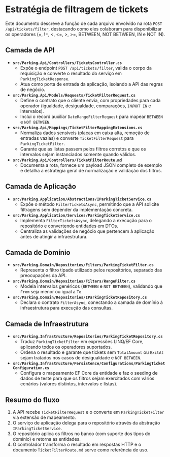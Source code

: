 # Estratégia de filtragem de tickets

Este documento descreve a função de cada arquivo envolvido na rota `POST /api/tickets/filter`, destacando como eles colaboram para disponibilizar os operadores (=, !=, <, <=, >, >=, BETWEEN, NOT BETWEEN, IN e NOT IN).

## Camada de API

- **`src/Parking.Api/Controllers/TicketsController.cs`**
  - Expõe o endpoint `POST /api/tickets/filter`, valida o corpo da requisição e converte o resultado do serviço em `ParkingTicketResponse`.
  - Atua como porta de entrada da aplicação, isolando a API das regras de negócio.
- **`src/Parking.Api/Models/Requests/TicketFilterRequest.cs`**
  - Define o contrato que o cliente envia, com propriedades para cada operador (igualdade, desigualdade, comparações, `IN`/`NOT IN` e intervalos).
  - Inclui o record auxiliar `DateRangeFilterRequest` para mapear `BETWEEN` e `NOT BETWEEN`.
- **`src/Parking.Api/Mappings/TicketFilterMappingExtensions.cs`**
  - Normaliza dados sensíveis (placas em caixa alta, remoção de entradas vazias) e converte `TicketFilterRequest` para `ParkingTicketFilter`.
  - Garante que as listas passem pelos filtros corretos e que os intervalos sejam instanciados somente quando válidos.
- **`src/Parking.Api/Controllers/TicketFilterRoute.md`**
  - Documenta a rota, fornece um payload JSON completo de exemplo e detalha a estratégia geral de normalização e validação dos filtros.

## Camada de Aplicação

- **`src/Parking.Application/Abstractions/IParkingTicketService.cs`**
  - Expõe o método `FilterTicketsAsync`, permitindo que a API solicite filtragens sem depender da implementação concreta.
- **`src/Parking.Application/Services/ParkingTicketService.cs`**
  - Implementa `FilterTicketsAsync`, delegando a execução para o repositório e convertendo entidades em DTOs.
  - Centraliza as validações de negócio que pertencem à aplicação antes de atingir a infraestrutura.

## Camada de Domínio

- **`src/Parking.Domain/Repositories/Filters/ParkingTicketFilter.cs`**
  - Representa o filtro tipado utilizado pelos repositórios, separado das preocupações da API.
- **`src/Parking.Domain/Repositories/Filters/RangeFilter.cs`**
  - Modela intervalos genéricos (`BETWEEN` e `NOT BETWEEN`), validando que `From` seja menor ou igual a `To`.
- **`src/Parking.Domain/Repositories/IParkingTicketRepository.cs`**
  - Declara o contrato `FilterAsync`, conectando a camada de domínio à infraestrutura para execução das consultas.

## Camada de Infraestrutura

- **`src/Parking.Infrastructure/Repositories/ParkingTicketRepository.cs`**
  - Traduz `ParkingTicketFilter` em expressões LINQ/EF Core, aplicando todos os operadores suportados.
  - Ordena o resultado e garante que tickets sem `TotalAmount` ou `ExitAt` sejam tratados nos casos de desigualdade e `NOT BETWEEN`.
- **`src/Parking.Infrastructure/Persistence/Configurations/ParkingTicketConfiguration.cs`**
  - Configura o mapeamento EF Core da entidade e faz o seeding de dados de teste para que os filtros sejam exercitados com vários cenários (valores distintos, intervalos e listas).

## Resumo do fluxo

1. A API recebe `TicketFilterRequest` e o converte em `ParkingTicketFilter` via extensão de mapeamento.
2. O serviço de aplicação delega para o repositório através da abstração `IParkingTicketService`.
3. O repositório aplica os filtros no banco (com suporte dos tipos do domínio) e retorna as entidades.
4. O controlador transforma o resultado em respostas HTTP e o documento `TicketFilterRoute.md` serve como referência de uso.

